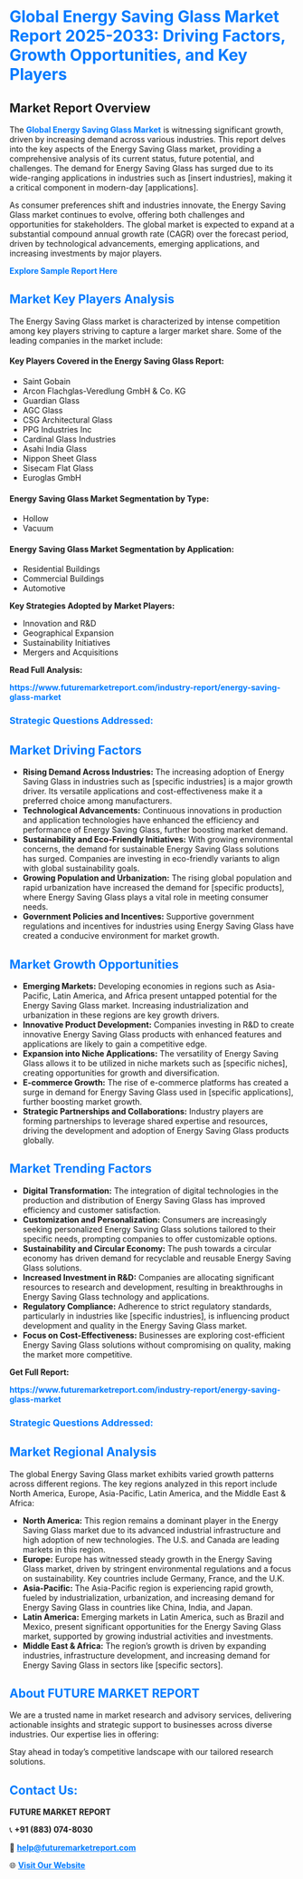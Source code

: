 <h1 style="color: #007BFF;">Global Energy Saving Glass Market Report 2025-2033: Driving Factors, Growth Opportunities, and Key Players</h1>

<section id="overview">
<h2>Market Report Overview</h2>
<p>The <a href="https://www.futuremarketreport.com/industry-report/energy-saving-glass-market" style="color: #007BFF; text-decoration: none;"><strong>Global Energy Saving Glass Market</strong></a> is witnessing significant growth, driven by increasing demand across various industries. This report delves into the key aspects of the Energy Saving Glass market, providing a comprehensive analysis of its current status, future potential, and challenges. The demand for Energy Saving Glass has surged due to its wide-ranging applications in industries such as [insert industries], making it a critical component in modern-day [applications].</p>
<p>As consumer preferences shift and industries innovate, the Energy Saving Glass market continues to evolve, offering both challenges and opportunities for stakeholders. The global market is expected to expand at a substantial compound annual growth rate (CAGR) over the forecast period, driven by technological advancements, emerging applications, and increasing investments by major players.</p>
</section>

<section id="overview">
<p><a href="https://www.futuremarketreport.com/request-sample/reportId=114556" style="color: #007BFF; text-decoration: none;"><strong>Explore Sample Report Here</strong></a></p>
</section>

<section id="key-players">
<h2 style="color: #007BFF;">Market Key Players Analysis</h2>
<p>The Energy Saving Glass market is characterized by intense competition among key players striving to capture a larger market share. Some of the leading companies in the market include:</p>
<h4>Key Players Covered in the Energy Saving Glass Report:</h4>
<ul><li>Saint Gobain</li><li>Arcon Flachglas-Veredlung GmbH &amp; Co. KG</li><li>Guardian Glass</li><li>AGC Glass</li><li>CSG Architectural Glass</li><li>PPG Industries Inc</li><li>Cardinal Glass Industries</li><li>Asahi India Glass</li><li>Nippon Sheet Glass</li><li>Sisecam Flat Glass</li><li>Euroglas GmbH</li></ul>
<h4>Energy Saving Glass Market Segmentation by Type:</h4>
<ul><li>Hollow</li><li>Vacuum</li></ul>

<h4>Energy Saving Glass Market Segmentation by Application:</h4>
<ul><li>Residential Buildings</li><li>Commercial Buildings</li><li>Automotive</li></ul>
<p><strong>Key Strategies Adopted by Market Players:</strong></p>
<ul>
<li>Innovation and R&D</li>
<li>Geographical Expansion</li>
<li>Sustainability Initiatives</li>
<li>Mergers and Acquisitions</li>
</ul>
</section>

<section>
<p><strong>Read Full Analysis: </strong></p><a href="https://www.futuremarketreport.com/industry-report/energy-saving-glass-market" style="color: #007BFF; text-decoration: none;"><strong>https://www.futuremarketreport.com/industry-report/energy-saving-glass-market</strong></a>
<h3 style="color: #007BFF;">Strategic Questions Addressed:</h3>
</section>

<section id="driving-factors">
<h2 style="color: #007BFF;">Market Driving Factors</h2>
<ul>
<li><strong>Rising Demand Across Industries:</strong> The increasing adoption of Energy Saving Glass in industries such as [specific industries] is a major growth driver. Its versatile applications and cost-effectiveness make it a preferred choice among manufacturers.</li>
<li><strong>Technological Advancements:</strong> Continuous innovations in production and application technologies have enhanced the efficiency and performance of Energy Saving Glass, further boosting market demand.</li>
<li><strong>Sustainability and Eco-Friendly Initiatives:</strong> With growing environmental concerns, the demand for sustainable Energy Saving Glass solutions has surged. Companies are investing in eco-friendly variants to align with global sustainability goals.</li>
<li><strong>Growing Population and Urbanization:</strong> The rising global population and rapid urbanization have increased the demand for [specific products], where Energy Saving Glass plays a vital role in meeting consumer needs.</li>
<li><strong>Government Policies and Incentives:</strong> Supportive government regulations and incentives for industries using Energy Saving Glass have created a conducive environment for market growth.</li>
</ul>
</section>

<section id="growth-opportunities">
<h2 style="color: #007BFF;">Market Growth Opportunities</h2>
<ul>
<li><strong>Emerging Markets:</strong> Developing economies in regions such as Asia-Pacific, Latin America, and Africa present untapped potential for the Energy Saving Glass market. Increasing industrialization and urbanization in these regions are key growth drivers.</li>
<li><strong>Innovative Product Development:</strong> Companies investing in R&D to create innovative Energy Saving Glass products with enhanced features and applications are likely to gain a competitive edge.</li>
<li><strong>Expansion into Niche Applications:</strong> The versatility of Energy Saving Glass allows it to be utilized in niche markets such as [specific niches], creating opportunities for growth and diversification.</li>
<li><strong>E-commerce Growth:</strong> The rise of e-commerce platforms has created a surge in demand for Energy Saving Glass used in [specific applications], further boosting market growth.</li>
<li><strong>Strategic Partnerships and Collaborations:</strong> Industry players are forming partnerships to leverage shared expertise and resources, driving the development and adoption of Energy Saving Glass products globally.</li>
</ul>
</section>

<section id="trending-factors">
<h2 style="color: #007BFF;">Market Trending Factors</h2>
<ul>
<li><strong>Digital Transformation:</strong> The integration of digital technologies in the production and distribution of Energy Saving Glass has improved efficiency and customer satisfaction.</li>
<li><strong>Customization and Personalization:</strong> Consumers are increasingly seeking personalized Energy Saving Glass solutions tailored to their specific needs, prompting companies to offer customizable options.</li>
<li><strong>Sustainability and Circular Economy:</strong> The push towards a circular economy has driven demand for recyclable and reusable Energy Saving Glass solutions.</li>
<li><strong>Increased Investment in R&D:</strong> Companies are allocating significant resources to research and development, resulting in breakthroughs in Energy Saving Glass technology and applications.</li>
<li><strong>Regulatory Compliance:</strong> Adherence to strict regulatory standards, particularly in industries like [specific industries], is influencing product development and quality in the Energy Saving Glass market.</li>
<li><strong>Focus on Cost-Effectiveness:</strong> Businesses are exploring cost-efficient Energy Saving Glass solutions without compromising on quality, making the market more competitive.</li>
</ul>
</section>

<section>
<p><strong>Get Full Report: </strong></p><a href="https://www.futuremarketreport.com/industry-report/energy-saving-glass-market" style="color: #007BFF; text-decoration: none;"><strong>https://www.futuremarketreport.com/industry-report/energy-saving-glass-market</strong></a>
<h3 style="color: #007BFF;">Strategic Questions Addressed:</h3>
</section>


<section id="regional-analysis">
<h2 style="color: #007BFF;">Market Regional Analysis</h2>
<p>The global Energy Saving Glass market exhibits varied growth patterns across different regions. The key regions analyzed in this report include North America, Europe, Asia-Pacific, Latin America, and the Middle East & Africa:</p>
<ul>
<li><strong>North America:</strong> This region remains a dominant player in the Energy Saving Glass market due to its advanced industrial infrastructure and high adoption of new technologies. The U.S. and Canada are leading markets in this region.</li>
<li><strong>Europe:</strong> Europe has witnessed steady growth in the Energy Saving Glass market, driven by stringent environmental regulations and a focus on sustainability. Key countries include Germany, France, and the U.K.</li>
<li><strong>Asia-Pacific:</strong> The Asia-Pacific region is experiencing rapid growth, fueled by industrialization, urbanization, and increasing demand for Energy Saving Glass in countries like China, India, and Japan.</li>
<li><strong>Latin America:</strong> Emerging markets in Latin America, such as Brazil and Mexico, present significant opportunities for the Energy Saving Glass market, supported by growing industrial activities and investments.</li>
<li><strong>Middle East & Africa:</strong> The region’s growth is driven by expanding industries, infrastructure development, and increasing demand for Energy Saving Glass in sectors like [specific sectors].</li>
</ul>
</section>

<footer>
<h2 style="color: #007BFF;">About FUTURE MARKET REPORT</h2>
<p>We are a trusted name in market research and advisory services, delivering actionable insights and strategic support to businesses across diverse industries. Our expertise lies in offering:</p>

<p>Stay ahead in today’s competitive landscape with our tailored research solutions.</p>

<h2 style="color: #007BFF;">Contact Us:</h2>
<p><strong>FUTURE MARKET REPORT</strong></p>
<p>📞 <strong>+91 (883) 074-8030</strong></p>
<p>📧 <strong><a href="mailto:help@futuremarketreport.com" style="color: #007BFF;">help@futuremarketreport.com</a></strong></p>
<p>🌐 <strong><a href="https://www.futuremarketreport.com/" style="color: #007BFF;">Visit Our Website</a></strong></p>
</footer>